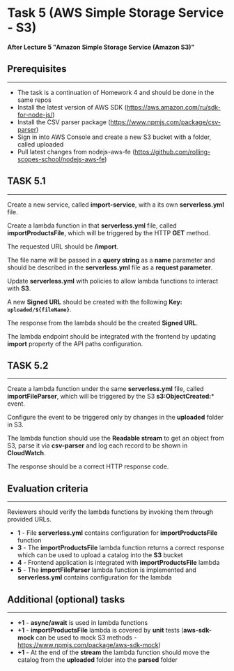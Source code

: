 # Task 5 (AWS Simple Storage Service - S3)

**After Lecture 5 "Amazon Simple Storage Service
(Amazon S3)"**

## Prerequisites
---

- The task is a continuation of Homework 4 and should be done in the same repos
- Install the latest version of AWS SDK (https://aws.amazon.com/ru/sdk-for-node-js/)
- Install the CSV parser package (https://www.npmjs.com/package/csv-parser)
- Sign in into AWS Console and create a new S3 bucket with a folder, called uploaded
- Pull latest changes from nodejs-aws-fe (https://github.com/rolling-scopes-school/nodejs-aws-fe)

## TASK 5.1
---

Create a new service, called **import-service**, with a its own **serverless.yml** file.

Create a lambda function in that **serverless.yml** file, called **importProductsFile**, which will be triggered by the HTTP **GET** method.

The requested URL should be **/import**.

The file name will be passed in a **query string** as a **name** parameter and should be described in the **serverless.yml** file as a **request parameter**.

Update **serverless.yml** with policies to allow lambda functions to interact with **S3**.

A new **Signed URL** should be created with the following **Key: `uploaded/${fileName}`**.

The response from the lambda should be the created **Signed URL**.

The lambda endpoint should be integrated with the frontend by updating **import** property of the API paths configuration.

## TASK 5.2
---

Create a lambda function under the same **serverless.yml** file, called **importFileParser**, which will be triggered by the S3 **s3:ObjectCreated:*** event.

Configure the event to be triggered only by changes in the **uploaded** folder in S3.

The lambda function should use the **Readable stream** to get an object from S3, parse it via **csv-parser** and log each record to be shown in **CloudWatch**.

The response should be a correct HTTP response code.

## Evaluation criteria
---

Reviewers should verify the lambda functions by invoking them through provided URLs.
 
- **1** - File **serverless.yml** contains configuration for **importProductsFile** function
- **3** - The **importProductsFile** lambda function returns a correct response which can be used to upload a catalog into the **S3** bucket
- **4** - Frontend application is integrated with **importProductsFile** lambda
- **5** - The **importFileParser** lambda function is implemented and **serverless.yml** contains configuration for the lambda

## Additional (optional) tasks
---

- **+1** - **async/await** is used in lambda functions
- **+1** - **importProductsFile** lambda is covered by **unit** tests (**aws-sdk-mock** can be used to mock S3 methods - https://www.npmjs.com/package/aws-sdk-mock)
- **+1** - At the end of the **stream** the lambda function should move the catalog from the **uploaded** folder into the **parsed** folder
